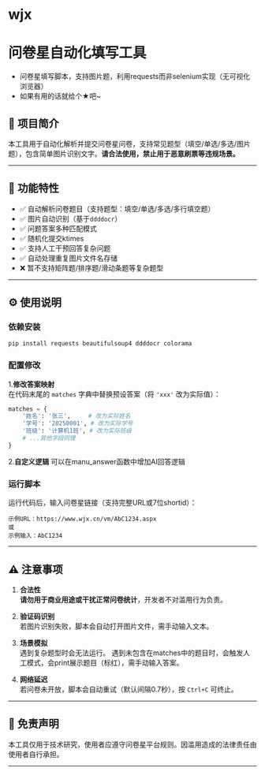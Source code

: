 # wjx
# 问卷星自动化填写工具
- 问卷星填写脚本，支持图片题，利用requests而非selenium实现（无可视化浏览器）
- 如果有用的话就给个★吧~

## 📜 项目简介
本工具用于自动化解析并提交问卷星问卷，支持常见题型（填空/单选/多选/图片题），包含简单图片识别文字。**请合法使用，禁止用于恶意刷票等违规场景。**

---

## 🚀 功能特性
- ✅ 自动解析问卷题目（支持题型：填空/单选/多选/多行填空题）
- ✅ 图片自动识别（基于`ddddocr`）
- ✅ 问题答案多种匹配模式
- ✅ 随机化提交ktimes
- ✅ 支持人工干预回答复杂问题
- ✅ 自动处理重复图片文件名存储
- ❌ 暂不支持矩阵题/排序题/滑动条题等复杂题型

---

## ⚙️ 使用说明

### 依赖安装
```bash
pip install requests beautifulsoup4 ddddocr colorama
```

### 配置修改
1.**修改答案映射**  
   在代码末尾的 `matches` 字典中替换预设答案（将 `'xxx'` 改为实际值）：
   ```python
   matches = {
       '姓名': '张三',     # 改为实际姓名
       '学号': '20250001', # 改为实际学号
       '班级': '计算机1班', # 改为实际班级
       # ...其他字段同理
   }
   ```
2.**自定义逻辑**
可以在manu_answer函数中增加AI回答逻辑

### 运行脚本
运行代码后，输入问卷星链接（支持完整URL或7位shortid）：
```
示例URL：https://www.wjx.cn/vm/AbC1234.aspx
或
示例输入：AbC1234
```

---

## ⚠️ 注意事项
1. **合法性**  
   **请勿用于商业用途或干扰正常问卷统计**，开发者不对滥用行为负责。

2. **验证码识别**  
   若图片识别失败，脚本会自动打开图片文件，需手动输入文本。

3. **场景模拟**  
   遇到复杂题型时会无法运行。
   遇到未包含在matches中的题目时，会触发人工模式，会print展示题目（标红），需手动输入答案。

4. **网络延迟**  
   若问卷未开放，脚本会自动重试（默认间隔0.7秒），按 `Ctrl+C` 可终止。

---

## 📄 免责声明
本工具仅用于技术研究，使用者应遵守问卷星平台规则。因滥用造成的法律责任由使用者自行承担。

---
